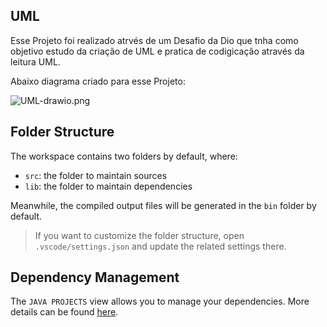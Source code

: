## UML

Esse Projeto foi realizado atrvés de um Desafio da Dio que tnha como objetivo estudo da criação de UML e pratica de codigicação através da leitura UML.

Abaixo diagrama criado para esse Projeto:

![UML-drawio.png](https://i.postimg.cc/k4K0vkhs/UML-drawio.png)

## Folder Structure

The workspace contains two folders by default, where:

- `src`: the folder to maintain sources
- `lib`: the folder to maintain dependencies

Meanwhile, the compiled output files will be generated in the `bin` folder by default.

> If you want to customize the folder structure, open `.vscode/settings.json` and update the related settings there.

## Dependency Management

The `JAVA PROJECTS` view allows you to manage your dependencies. More details can be found [here](https://github.com/microsoft/vscode-java-dependency#manage-dependencies).
